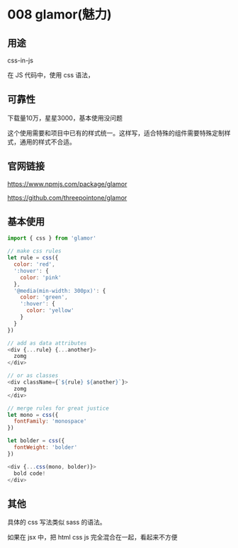 # 008 glamor(魅力)

## 用途

css-in-js

在 JS 代码中，使用 css 语法，

## 可靠性

下载量10万，星星3000，基本使用没问题

这个使用需要和项目中已有的样式统一。这样写，适合特殊的组件需要特殊定制样式，通用的样式不合适。

## 官网链接

https://www.npmjs.com/package/glamor

https://github.com/threepointone/glamor

## 基本使用

```js
import { css } from 'glamor'

// make css rules
let rule = css({
  color: 'red',
  ':hover': {
    color: 'pink'
  },
  '@media(min-width: 300px)': {
    color: 'green',
    ':hover': {
      color: 'yellow'
    }
  }
})

// add as data attributes
<div {...rule} {...another}>
  zomg
</div>

// or as classes
<div className={`${rule} ${another}`}>
  zomg
</div>

// merge rules for great justice
let mono = css({
  fontFamily: 'monospace'
})

let bolder = css({
  fontWeight: 'bolder'
})

<div {...css(mono, bolder)}>
  bold code!
</div>
```

## 其他

具体的 css 写法类似 sass 的语法。

如果在 jsx 中，把 html css js 完全混合在一起，看起来不方便
